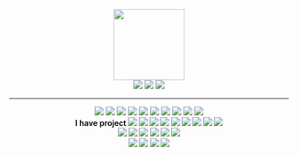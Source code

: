 <div align=center>
  <div>
    <img width=128px src=https://user-images.githubusercontent.com/81838716/147409345-91ff7670-a014-4805-aad9-57126d2db6f9.png />
  </div>

  <div>
    <img src="https://img.shields.io/badge/Android-white?style=for-the-badge&logo=android&logoColor=#3DDC84"/>
    <img src="https://img.shields.io/badge/Kotlin-white?style=for-the-badge&logo=kotlin&logoColor=#7F52FF"/>
    <img src="https://img.shields.io/badge/Java-white?style=for-the-badge&logo=oracle&logoColor=orange"/>
  </div>
  <hr>
  <div>
    <img src="https://img.shields.io/badge/iOS-white?style=flat-square&logo=ios&logoColor=black"/>
    <img src="https://img.shields.io/badge/Swift-white?style=flat-square&logo=swift&logoColor=#F05138"/>
    <img src="https://img.shields.io/badge/Unity-white?style=flat-square&logo=unity&logoColor=black"/>
    <img src="https://img.shields.io/badge/C＃-white?style=flat-square&logo=csharp&logoColor=black"/>
    <img src="https://img.shields.io/badge/SpringBoot-white?style=flat-square&logo=springboot&logoColor=#6DB33F"/>
    <img src="https://img.shields.io/badge/React.js-white?style=flat-square&logo=react&logoColor=#61DAFB"/>
    <img src="https://img.shields.io/badge/HTML-white?style=flat-square&logo=html5&logoColor=#E34F26"/>
    <img src="https://img.shields.io/badge/CSS-white?style=flat-square&logo=css3&logoColor=blue"/>
    <img src="https://img.shields.io/badge/JavaScript-white?style=flat-square&logo=javascript&logoColor=#F7DF1E"/>
    <img src="https://img.shields.io/badge/Node.js-white?style=flat-square&logo=node.js&logoColor=#339933"/>
  </div>
  <div>
    <strong>I have project
    <img src="https://img.shields.io/badge/Flutter-white?style=flat-square&logo=flutter&logoColor=skyblue"/>
    <img src="https://img.shields.io/badge/Dart-white?style=flat-square&logo=dart&logoColor=skyblue"/>
    <img src="https://img.shields.io/badge/Svelte-white?style=flat-square&logo=svelte&logoColor=#FF3E00"/>
    <img src="https://img.shields.io/badge/RubyOnRails-white?style=flat-square&logo=rubyonrails&logoColor=red"/>
    <img src="https://img.shields.io/badge/Ruby-white?style=flat-square&logo=ruby&logoColor=red"/>
    <img src="https://img.shields.io/badge/Go-white?style=flat-square&logo=go&logoColor=#00ADD8"/>
    <img src="https://img.shields.io/badge/Python-white?style=flat-square&logo=python&logoColor=#3776AB"/>
    <img src="https://img.shields.io/badge/C++-white?style=flat-square&logo=cplusplus&logoColor=navy"/>
    <img src="https://img.shields.io/badge/C-white?style=flat-square&logo=c&logoColor=#A8B9CC"/>
  </div>
  <div>
    <img src="https://img.shields.io/badge/MySQL-white?style=flat-square&logo=mysql&logoColor=#4479A1"/>
    <img src="https://img.shields.io/badge/OracleDatabase-white?style=flat-square&logo=oracle&logoColor=orange"/>
    <img src="https://img.shields.io/badge/SQLite-white?style=flat-square&logo=sqlite&logoColor=navy"/>
    <img src="https://img.shields.io/badge/Realm-white?style=flat-square&logo=realm&logoColor=navy"/>
    <img src="https://img.shields.io/badge/Hibernate-white?style=flat-square&logo=hibernate&logoColor=gray"/>
    <img src="https://img.shields.io/badge/PostgreSQL-white?style=flat-square&logo=postgresql&logoColor=#003B57"/>
  </div>
  <div>
    <img src="https://img.shields.io/badge/Photoshop-white?style=flat-square&logo=adobephotoshop&logoColor=#31A8FF"/>
    <img src="https://img.shields.io/badge/Photopea-white?style=flat-square&logo=photopea&logoColor=#18A497"/>
    <img src="https://img.shields.io/badge/illustrator-white?style=flat-square&logo=adobeillustrator&logoColor=#FF9A00"/>
    <img src="https://img.shields.io/badge/Animate-white?style=flat-square&logo=adobe&logoColor=red"/>
  </div>
</div>
